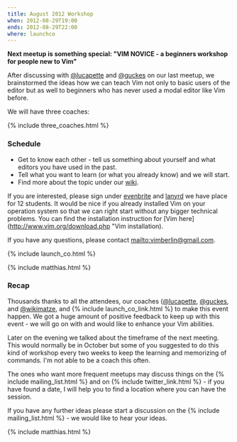 ```yaml
---
title: August 2012 Workshop
when: 2012-08-29T19:00
ends: 2012-08-29T22:00
where: launchco
---
```


**Next meetup is something special: "VIM NOVICE - a beginners workshop for people new to Vim"**


After discussing with [@lucapette](https://twitter.com/lucapette) and [@guckes](https://twitter.com/guckes) on our last meetup, we brainstormed the ideas how we can teach Vim not only to basic users of the editor but as well to beginners who has never used a modal editor like Vim before.

We will have three coaches:

{% include three_coaches.html %}


### Schedule

- Get to know each other - tell us something about yourself and what editors you have used in the past.
- Tell what you want to learn (or what you already know) and we will start.
- Find more about the topic under our
  [wiki](https://github.com/vimberlin/vimberlin.de/wiki/vimberlin-workshop-for-newbies "wiki").

If you are interested, please sign under [evenbrite](http://vimberlin-eorg.eventbrite.com/ "eventbrite") and [lanyrd](http://lanyrd.com/2012/vimberlin-2-august/ "lanyrd") we have place for 12 students. It would be nice if you already installed Vim on your operation system so that we can right start without any bigger technical problems. You can find the installation instruction for [Vim here](http://www.vim.org/download.php "Vim installation).

If you have any questions, please contact <mailto:vimberlin@gmail.com>.

{% include launch_co.html %}

{% include matthias.html %}


### Recap

Thousands thanks to all the attendees, our coaches ([@lucapette](https://twitter.com/lucapette), [@guckes](https://twitter.com/guckes), and [@wikimatze](https://twitter.com/wikimatze), and {% include launch_co_link.html %} to make this event happen. We got a huge amount of positive feedback to keep up with this event - we will go on with and would like to enhance your Vim abilities.


Later on the evening we talked about the timeframe of the next meeting. This would normally be in October but some of you suggested to do this kind of workshop every two weeks to keep the learning and memorizing of commands. I'm not able to be a coach this often.


The ones who want more frequent meetups may discuss things on the {% include mailing_list.html %} and on {% include twitter_link.html %} - if you have found a date, I will help you to find a location where you can have the session.


If you have any further ideas please start a discussion on the {% include mailing_list.html %} - we would like to hear your ideas.

{% include matthias.html %}


